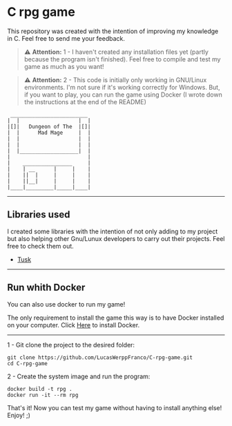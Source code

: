 # C rpg game
This repository was created with the intention of improving my knowledge in C. Feel free to send me your feedback.

> ⚠️ **Attention:** 1 - I haven't created any installation files yet (partly because the program isn't finished). Feel free to compile and test my game as much as you want!

> ⚠️ **Attention:** 2 - This code is initially only working in GNU/Linux environments. I'm not sure if it's working correctly for Windows. But, if you want to play, you can run the game using Docker (I wrote down the instructions at the end of the README)

```
 _________________________
|  |                   |  |
|[]|   Dungeon of The  |[]|
|  |      Mad Mage     |  |
|  |                   |  |
|  |                   |  |
|  |___________________|  |
|                         |
|    ________________     |
|    | __      |     |    |
|    ||  |     |     |    |
|    ||__|     |     |    |
|____|_________|_____|____|
```

---

## Libraries used
I created some libraries with the intention of not only adding to my project but also helping other Gnu/Lunux developers to carry out their projects. Feel free to check them out.

- [Tusk](https://github.com/LucasWerppFranco/Tusk-C-library)

---

## Run whith Docker
You can also use docker to run my game!

The only requirement to install the game this way is to have Docker installed on your computer. Click [Here](https://www.docker.com/get-started/) to install Docker.

---

1 - Git clone the project to the desired folder:

```
git clone https://github.com/LucasWerppFranco/C-rpg-game.git
cd C-rpg-game
```

2 - Create the system image and run the program:

```
docker build -t rpg .
docker run -it --rm rpg
```

That's it! Now you can test my game without having to install anything else! Enjoy! ;)
